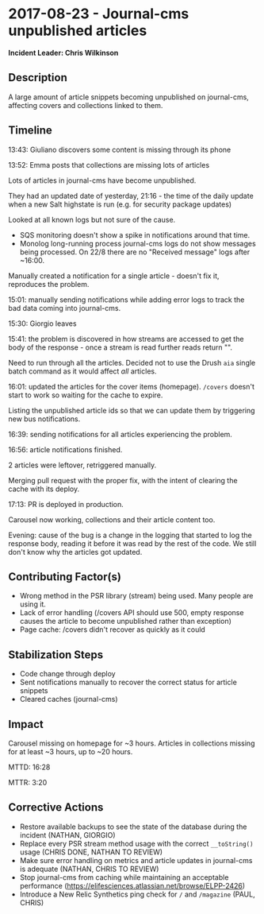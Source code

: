# 2017-08-23 - Journal-cms unpublished articles

**Incident Leader: Chris Wilkinson**

## Description

A large amount of article snippets becoming unpublished on journal-cms, affecting covers and collections linked to them.

## Timeline

13:43: Giuliano discovers some content is missing through its phone

13:52: Emma posts that collections are missing lots of articles

Lots of articles in journal-cms have become unpublished.

They had an updated date of yesterday, 21:16 - the time of the daily update when a new Salt highstate is run (e.g. for security package updates)

Looked at all known logs but not sure of the cause.
- SQS monitoring doesn't show a spike in notifications around that time.
- Monolog long-running process journal-cms logs do not show messages being processed. On 22/8 there are no "Received message" logs after ~16:00.

Manually created a notification for a single article - doesn't fix it, reproduces the problem.

15:01: manually sending notifications while adding error logs to track the bad data coming into journal-cms.

15:30: Giorgio leaves 

15:41: the problem is discovered in how streams are accessed to get the body of the response - once a stream is read further reads return "".

Need to run through all the articles. Decided not to use the Drush `aia` single batch command as it would affect *all* articles.

16:01: updated the articles for the cover items (homepage). `/covers` doesn't start to work so waiting for the cache to expire.

Listing the unpublished article ids so that we can update them by triggering new bus notifications.

16:39: sending notifications for all articles experiencing the problem.

16:56: article notifications finished.

2 articles were leftover, retriggered manually.

Merging pull request with the proper fix, with the intent of clearing the cache with its deploy.

17:13: PR is deployed in production.

Carousel now working, collections and their article content too.

Evening: cause of the bug is a change in the logging that started to log the response body, reading it before it was read by the rest of the code. We still don't know why the articles got updated.

## Contributing Factor(s)

- Wrong method in the PSR library (stream) being used. Many people are using it.
- Lack of error handling (/covers API should use 500, empty response causes the article to become unpublished rather than exception)
- Page cache: /covers didn't recover as quickly as it could

## Stabilization Steps

- Code change through deploy
- Sent notifications manually to recover the correct status for article snippets
- Cleared caches (journal-cms)


## Impact

Carousel missing on homepage for ~3 hours.
Articles in collections missing for at least ~3 hours, up to ~20 hours.

MTTD: 16:28

MTTR: 3:20

## Corrective Actions

- Restore available backups to see the state of the database during the incident (NATHAN, GIORGIO)
- Replace every PSR stream method usage with the correct `__toString()` usage (CHRIS DONE, NATHAN TO REVIEW)
- Make sure error handling on metrics and article updates in journal-cms is adequate (NATHAN, CHRIS TO REVIEW)
- Stop journal-cms from caching while maintaining an acceptable performance (https://elifesciences.atlassian.net/browse/ELPP-2426)
- Introduce a New Relic Synthetics ping check for `/` and `/magazine` (PAUL, CHRIS)
